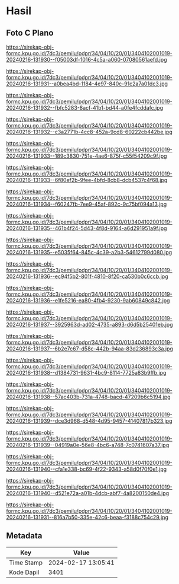 # Hasil

## Foto C Plano

https://sirekap-obj-formc.kpu.go.id/7dc3/pemilu/pdpr/34/04/10/20/01/3404102001019-20240216-131930--f05003df-1016-4c5a-a060-07080561aefd.jpg

https://sirekap-obj-formc.kpu.go.id/7dc3/pemilu/pdpr/34/04/10/20/01/3404102001019-20240216-131931--a0bea4bd-1184-4e97-840c-91c2a7a01dc3.jpg

https://sirekap-obj-formc.kpu.go.id/7dc3/pemilu/pdpr/34/04/10/20/01/3404102001019-20240216-131932--fbfc5283-8acf-41b1-bd44-a0fe4fcddafc.jpg

https://sirekap-obj-formc.kpu.go.id/7dc3/pemilu/pdpr/34/04/10/20/01/3404102001019-20240216-131932--c3a2771b-4cc8-452a-9cd8-60222cb442be.jpg

https://sirekap-obj-formc.kpu.go.id/7dc3/pemilu/pdpr/34/04/10/20/01/3404102001019-20240216-131933--189c3830-751e-4ae6-875f-c55f54209c9f.jpg

https://sirekap-obj-formc.kpu.go.id/7dc3/pemilu/pdpr/34/04/10/20/01/3404102001019-20240216-131933--6f80ef2b-9fee-4bfd-8cb8-dcb4537c4f68.jpg

https://sirekap-obj-formc.kpu.go.id/7dc3/pemilu/pdpr/34/04/10/20/01/3404102001019-20240216-131934--f60247fb-7ee9-45af-892c-9c75bf094a13.jpg

https://sirekap-obj-formc.kpu.go.id/7dc3/pemilu/pdpr/34/04/10/20/01/3404102001019-20240216-131935--461b4f24-5d43-4f8d-9164-a6d291951a9f.jpg

https://sirekap-obj-formc.kpu.go.id/7dc3/pemilu/pdpr/34/04/10/20/01/3404102001019-20240216-131935--e5035f64-845c-4c39-a2b3-54612799d080.jpg

https://sirekap-obj-formc.kpu.go.id/7dc3/pemilu/pdpr/34/04/10/20/01/3404102001019-20240216-131936--ec94f5b2-801f-4810-8f20-ca530b0c6ccb.jpg

https://sirekap-obj-formc.kpu.go.id/7dc3/pemilu/pdpr/34/04/10/20/01/3404102001019-20240216-131936--e1fe5216-ea80-4fb4-9230-9ab60849c842.jpg

https://sirekap-obj-formc.kpu.go.id/7dc3/pemilu/pdpr/34/04/10/20/01/3404102001019-20240216-131937--3925963d-ad02-4735-a893-d6d5b25401eb.jpg

https://sirekap-obj-formc.kpu.go.id/7dc3/pemilu/pdpr/34/04/10/20/01/3404102001019-20240216-131937--6b2e7c67-d58c-442b-94aa-83d236893c3a.jpg

https://sirekap-obj-formc.kpu.go.id/7dc3/pemilu/pdpr/34/04/10/20/01/3404102001019-20240216-131938--d1384731-9631-4bc9-8114-7725a83b9ffb.jpg

https://sirekap-obj-formc.kpu.go.id/7dc3/pemilu/pdpr/34/04/10/20/01/3404102001019-20240216-131938--57ac403b-731a-4748-bacd-47209b6c5194.jpg

https://sirekap-obj-formc.kpu.go.id/7dc3/pemilu/pdpr/34/04/10/20/01/3404102001019-20240216-131939--dce3d968-d548-4d95-9457-41407817b323.jpg

https://sirekap-obj-formc.kpu.go.id/7dc3/pemilu/pdpr/34/04/10/20/01/3404102001019-20240216-131939--04919a0e-56e8-4bc6-a748-7c0741607a37.jpg

https://sirekap-obj-formc.kpu.go.id/7dc3/pemilu/pdpr/34/04/10/20/01/3404102001019-20240216-131940--cfa1e338-bc69-4f22-9343-a58d0f70f0e1.jpg

https://sirekap-obj-formc.kpu.go.id/7dc3/pemilu/pdpr/34/04/10/20/01/3404102001019-20240216-131940--d521e72a-a01b-4dcb-abf7-4a8200150de4.jpg

https://sirekap-obj-formc.kpu.go.id/7dc3/pemilu/pdpr/34/04/10/20/01/3404102001019-20240216-131931--816a7b50-335e-42c6-beaa-f3188c754c29.jpg


## Metadata

| Key        | Value               |
| ---------- | ------------------- |
| Time Stamp | 2024-02-17 13:05:41 |
| Kode Dapil | 3401                |



